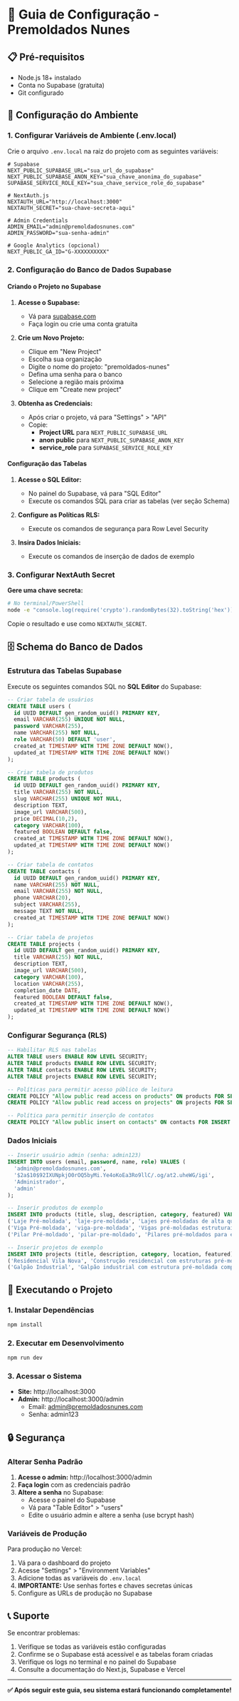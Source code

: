 # 🚀 Guia de Configuração - Premoldados Nunes

## 📋 Pré-requisitos

- Node.js 18+ instalado
- Conta no Supabase (gratuita)
- Git configurado

## 🔧 Configuração do Ambiente

### 1. Configurar Variáveis de Ambiente (.env.local)

Crie o arquivo `.env.local` na raiz do projeto com as seguintes variáveis:

```env
# Supabase
NEXT_PUBLIC_SUPABASE_URL="sua_url_do_supabase"
NEXT_PUBLIC_SUPABASE_ANON_KEY="sua_chave_anonima_do_supabase"
SUPABASE_SERVICE_ROLE_KEY="sua_chave_service_role_do_supabase"

# NextAuth.js
NEXTAUTH_URL="http://localhost:3000"
NEXTAUTH_SECRET="sua-chave-secreta-aqui"

# Admin Credentials
ADMIN_EMAIL="admin@premoldadosnunes.com"
ADMIN_PASSWORD="sua-senha-admin"

# Google Analytics (opcional)
NEXT_PUBLIC_GA_ID="G-XXXXXXXXXX"
```

### 2. Configuração do Banco de Dados Supabase

#### Criando o Projeto no Supabase

1. **Acesse o Supabase:**
   - Vá para [supabase.com](https://supabase.com)
   - Faça login ou crie uma conta gratuita

2. **Crie um Novo Projeto:**
   - Clique em "New Project"
   - Escolha sua organização
   - Digite o nome do projeto: "premoldados-nunes"
   - Defina uma senha para o banco
   - Selecione a região mais próxima
   - Clique em "Create new project"

3. **Obtenha as Credenciais:**
   - Após criar o projeto, vá para "Settings" > "API"
   - Copie:
     - **Project URL** para `NEXT_PUBLIC_SUPABASE_URL`
     - **anon public** para `NEXT_PUBLIC_SUPABASE_ANON_KEY`
     - **service_role** para `SUPABASE_SERVICE_ROLE_KEY`

#### Configuração das Tabelas

1. **Acesse o SQL Editor:**
   - No painel do Supabase, vá para "SQL Editor"
   - Execute os comandos SQL para criar as tabelas (ver seção Schema)

2. **Configure as Políticas RLS:**
   - Execute os comandos de segurança para Row Level Security

3. **Insira Dados Iniciais:**
   - Execute os comandos de inserção de dados de exemplo

### 3. Configurar NextAuth Secret

**Gere uma chave secreta:**
```bash
# No terminal/PowerShell
node -e "console.log(require('crypto').randomBytes(32).toString('hex'))"
```

Copie o resultado e use como `NEXTAUTH_SECRET`.

## 🗄️ Schema do Banco de Dados

### Estrutura das Tabelas Supabase

Execute os seguintes comandos SQL no **SQL Editor** do Supabase:

```sql
-- Criar tabela de usuários
CREATE TABLE users (
  id UUID DEFAULT gen_random_uuid() PRIMARY KEY,
  email VARCHAR(255) UNIQUE NOT NULL,
  password VARCHAR(255),
  name VARCHAR(255) NOT NULL,
  role VARCHAR(50) DEFAULT 'user',
  created_at TIMESTAMP WITH TIME ZONE DEFAULT NOW(),
  updated_at TIMESTAMP WITH TIME ZONE DEFAULT NOW()
);

-- Criar tabela de produtos
CREATE TABLE products (
  id UUID DEFAULT gen_random_uuid() PRIMARY KEY,
  title VARCHAR(255) NOT NULL,
  slug VARCHAR(255) UNIQUE NOT NULL,
  description TEXT,
  image_url VARCHAR(500),
  price DECIMAL(10,2),
  category VARCHAR(100),
  featured BOOLEAN DEFAULT false,
  created_at TIMESTAMP WITH TIME ZONE DEFAULT NOW(),
  updated_at TIMESTAMP WITH TIME ZONE DEFAULT NOW()
);

-- Criar tabela de contatos
CREATE TABLE contacts (
  id UUID DEFAULT gen_random_uuid() PRIMARY KEY,
  name VARCHAR(255) NOT NULL,
  email VARCHAR(255) NOT NULL,
  phone VARCHAR(20),
  subject VARCHAR(255),
  message TEXT NOT NULL,
  created_at TIMESTAMP WITH TIME ZONE DEFAULT NOW()
);

-- Criar tabela de projetos
CREATE TABLE projects (
  id UUID DEFAULT gen_random_uuid() PRIMARY KEY,
  title VARCHAR(255) NOT NULL,
  description TEXT,
  image_url VARCHAR(500),
  category VARCHAR(100),
  location VARCHAR(255),
  completion_date DATE,
  featured BOOLEAN DEFAULT false,
  created_at TIMESTAMP WITH TIME ZONE DEFAULT NOW(),
  updated_at TIMESTAMP WITH TIME ZONE DEFAULT NOW()
);
```

### Configurar Segurança (RLS)

```sql
-- Habilitar RLS nas tabelas
ALTER TABLE users ENABLE ROW LEVEL SECURITY;
ALTER TABLE products ENABLE ROW LEVEL SECURITY;
ALTER TABLE contacts ENABLE ROW LEVEL SECURITY;
ALTER TABLE projects ENABLE ROW LEVEL SECURITY;

-- Políticas para permitir acesso público de leitura
CREATE POLICY "Allow public read access on products" ON products FOR SELECT USING (true);
CREATE POLICY "Allow public read access on projects" ON projects FOR SELECT USING (true);

-- Política para permitir inserção de contatos
CREATE POLICY "Allow public insert on contacts" ON contacts FOR INSERT WITH CHECK (true);
```

### Dados Iniciais

```sql
-- Inserir usuário admin (senha: admin123)
INSERT INTO users (email, password, name, role) VALUES (
  'admin@premoldadosnunes.com',
  '$2a$10$92IXUNpkjO0rOQ5byMi.Ye4oKoEa3Ro9llC/.og/at2.uheWG/igi',
  'Administrador',
  'admin'
);

-- Inserir produtos de exemplo
INSERT INTO products (title, slug, description, category, featured) VALUES 
('Laje Pré-moldada', 'laje-pre-moldada', 'Lajes pré-moldadas de alta qualidade', 'Lajes', true),
('Viga Pré-moldada', 'viga-pre-moldada', 'Vigas pré-moldadas estruturais', 'Vigas', true),
('Pilar Pré-moldado', 'pilar-pre-moldado', 'Pilares pré-moldados para estruturas', 'Pilares', false);

-- Inserir projetos de exemplo
INSERT INTO projects (title, description, category, location, featured) VALUES 
('Residencial Vila Nova', 'Construção residencial com estruturas pré-moldadas', 'Residencial', 'São Paulo, SP', true),
('Galpão Industrial', 'Galpão industrial com estrutura pré-moldada completa', 'Industrial', 'Campinas, SP', true);
```

## 🚀 Executando o Projeto

### 1. Instalar Dependências
```bash
npm install
```

### 2. Executar em Desenvolvimento
```bash
npm run dev
```

### 3. Acessar o Sistema
- **Site:** http://localhost:3000
- **Admin:** http://localhost:3000/admin
  - Email: admin@premoldadosnunes.com
  - Senha: admin123

## 🔒 Segurança

### Alterar Senha Padrão

1. **Acesse o admin:** http://localhost:3000/admin
2. **Faça login** com as credenciais padrão
3. **Altere a senha** no Supabase:
   - Acesse o painel do Supabase
   - Vá para "Table Editor" > "users"
   - Edite o usuário admin e altere a senha (use bcrypt hash)

### Variáveis de Produção

Para produção no Vercel:
1. Vá para o dashboard do projeto
2. Acesse "Settings" > "Environment Variables"
3. Adicione todas as variáveis do `.env.local`
4. **IMPORTANTE:** Use senhas fortes e chaves secretas únicas
5. Configure as URLs de produção no Supabase

## 📞 Suporte

Se encontrar problemas:
1. Verifique se todas as variáveis estão configuradas
2. Confirme se o Supabase está acessível e as tabelas foram criadas
3. Verifique os logs no terminal e no painel do Supabase
4. Consulte a documentação do Next.js, Supabase e Vercel

---

**✅ Após seguir este guia, seu sistema estará funcionando completamente!**